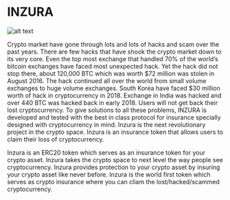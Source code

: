 # INZURA

![alt text](https://upload.wikimedia.org/wikipedia/commons/0/05/Inzura_insurance.png)

Crypto market have gone through lots and lots of hacks and scam over the past years. There are few hacks that have shook the crypto market down to its very core. Even the top most exchange that handled 70% of the world’s bitcoin exchanges have faced most unexpected hack. Yet the hack did not stop there, about 120,000 BTC which was worth $72 million was stolen in August 2016. The hack continued all over the world from small volume exchanges to huge volume exchanges. South Korea have faced $30 million worth of hack in cryptocurrency in 2018. Exchange in India was hacked and over 440 BTC was hacked back in early 2018. Users will not get back their lost cryptocurrency. To give solutions to all these problems, INZURA is developed and tested with the best in class protocol for insurance specially designed with cryptocurrency in mind. Inzura is the next revolutionary project in the crypto space. Inzura is an insurance token that allows users to claim their loss of cryptocurrency.

Inzura is an ERC20 token which serves as an insurance token for your crypto asset. Inzura takes the crypto space to next level the way people see cryptocurrency. Inzura provides protection to your crypto asset by insuring your crypto asset like never before. Inzura is the world first token which serves as crypto insurance where you can cliam the lost/hacked/scammed cryptocurrency.
